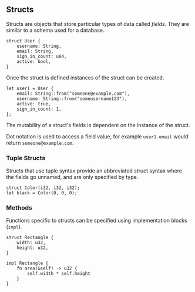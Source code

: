 ## Structs

Structs are objects that store particular types of data called *fields*. They are similar to a schema used for a database.

```
struct User {
    username: String,
    email: String,
    sign_in_count: u64,
    active: bool,
}
```

Once the struct is defined instances of the struct can be created.

```
let user1 = User {
    email: String::from("someone@example.com"),
    username: String::from("someusername123"),
    active: true,
    sign_in_count: 1,
};
```

The mutability of a struct's fields is dependent on the instance of the struct.

Dot notation is used to access a field value, for example `user1.email` would return `someone@example.com`.

### Tuple Structs

Structs that use tuple syntax provide an abbreviated struct syntax where the fields go unnamed, and are only specified by type.

```
struct Color(i32, i32, i32);
let black = Color(0, 0, 0);
```

### Methods

Functions specific to structs can be specified using implementation blocks (`impl`).

```
struct Rectangle {
    width: u32,
    height: u32,
}

impl Rectangle {
    fn area(&self) -> u32 {
        self.width * self.height
    }
}
```
